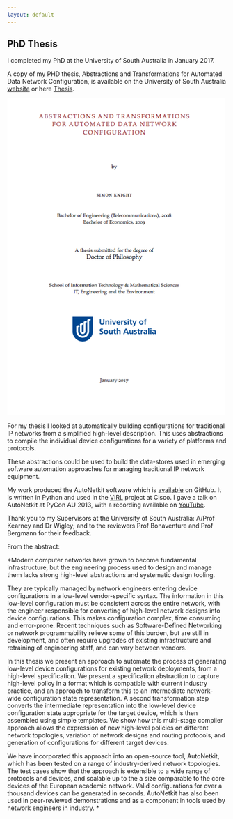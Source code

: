 ```yaml
---
layout: default
---
```


## PhD Thesis

I completed my PhD at the University of South Australia in January 2017.

A copy of my PHD thesis, Abstractions and Transformations for Automated Data Network Configuration, is available on the University of South Australia [website](http://search.ror.unisa.edu.au/record/9916123403601831) or here [Thesis](thesis.pdf).


![Thesis](thesis_thumbnail.png)

For my thesis I looked at automatically building configurations for traditional IP networks from a simplified high-level description. This uses abstractions to compile the individual device configurations for a variety of platforms and protocols.

These abstractions could be used to build the data-stores used in emerging software automation approaches for managing traditional IP network equipment.

My work produced the AutoNetkit software which is [available](https://github.com/sk2/autonetkit) on GitHub. It is written in Python and used in the [VIRL](http://virl.cisco.com/) project at Cisco. I gave a talk on AutoNetkit at PyCon AU 2013, with a recording available on [YouTube](https://www.youtube.com/watch?v=EGK5jjyUBCQ).

Thank you to my Supervisors at the University of South Australia: A/Prof Kearney and Dr Wigley; and to the reviewers Prof Bonaventure and Prof Bergmann for their feedback.

From the abstract:

*Modern computer networks have grown to become fundamental infrastructure, but the engineering process used to design and manage them lacks strong high-level abstractions and systematic design tooling.

They are typically managed by network engineers entering device configurations in a low-level vendor-specific syntax. The information in this low-level configuration must be consistent across the entire network, with the engineer responsible for converting of high-level network designs into device configurations. This makes configuration complex, time consuming and error-prone.  Recent techniques such as Software-Defined Networking or network programmability relieve some of this burden, but are still in development, and often require upgrades of existing infrastructure and retraining of engineering staff, and can vary between vendors.

In this thesis we present an approach to automate the process of generating low-level device configurations for existing network deployments, from a high-level specification. We present a specification abstraction to capture high-level policy in a format which is compatible with current industry practice, and an approach to transform this to an intermediate network-wide configuration state representation. A second transformation step converts the intermediate representation into the low-level device configuration state appropriate for the target device, which is then assembled using simple templates. We show how this multi-stage compiler approach allows the expression of new high-level policies on different network topologies, variation of network designs and routing protocols, and generation of configurations for different target devices.

We have incorporated this approach into an open-source tool, AutoNetkit, which has been tested on a range of industry-derived network topologies. The test cases show that the approach is extensible to a wide range of protocols and devices, and scalable up to the a size comparable to the core devices of the European academic network. Valid configurations for over a thousand devices can be generated in seconds. AutoNetkit has also been used in peer-reviewed demonstrations and as a component in tools used by network engineers in industry.
*